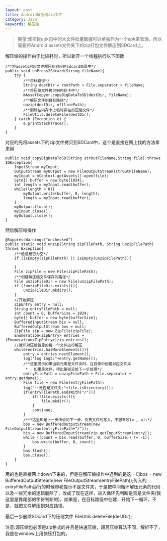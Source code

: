 ```yaml
---
layout: post
title: Android解压缩zip文件
category: Java
keywords: 解压缩
---
```



>期望:使项目apk包中的大文件批量数据可以单独作为一个apk来管理，所以需要将Android assets文件夹下的zip打包文件解压到SDCard上。

解压缩的操作由于比较耗时，所以新开一个线程执行以下函数

	/**将assets对应文件解压到对应的sdcard目录中*/
    public void unPress2Sdcard(String fileName){
        try {
            /**目标路径*/
            String destDir = rootPath + File.separator + fileName;
            /**将压缩文件拷贝到内存卡中*/
            mAssetCopyer.copyBigDataToSD(destDir, fileName);
            /**解压文件到目标路径*/
            unzip(destDir, offlinePath);
            /**删除在内存卡上临时存在的压缩文件*/
            FileUtils.deleteFile(destDir);
        } catch (Exception e) {
            e.printStackTrace();
        }
    }

对应的先将assets下的zip文件拷贝到SDCard中，这个是直接在网上找的方法拿来用

	public void copyBigDataToSD(String strOutFileName,String file) throws IOException{
        InputStream myInput;
        OutputStream myOutput = new FileOutputStream(strOutFileName);
        myInput = mContext.getAssets().open(file);
        byte[] buffer = new byte[1024];
        int length = myInput.read(buffer);
        while(length > 0){
            myOutput.write(buffer, 0, length);
            length = myInput.read(buffer);
        }
        myOutput.flush();
        myInput.close();
        myOutput.close();
    }

然后解压缩操作

	@SuppressWarnings("unchecked")  
    public static void unzip(String zipFilePath, String unzipFilePath) throws Exception{
        /**验证是否为空*/
        if (isEmpty(zipFilePath) || isEmpty(unzipFilePath)){

        }
        File zipFile = new File(zipFilePath);
        /**创建解压缩文件保存的路径*/
        File unzipFileDir = new File(unzipFilePath);
        if (!unzipFileDir.exists()){
            unzipFileDir.mkdirs();
        }
        //开始解压
        ZipEntry entry = null;
        String entryFilePath = null;
        int count = 0, bufferSize = 1024;
        byte[] buffer = new byte[bufferSize];  
        BufferedInputStream bis = null;
        BufferedOutputStream bos = null;  
        ZipFile zip = new ZipFile(zipFile);
        Enumeration<ZipEntry> entries = (Enumeration<ZipEntry>)zip.entries();  
        //循环对压缩包里的每一个文件进行解压
        while(entries.hasMoreElements()){
            entry = entries.nextElement();
            log("log ing5:"+entry.getName());
            /**这里提示如果当前元素是文件夹时，在目录中创建对应文件夹
             * ，如果是文件，得出路径交给下一步处理*/
            entryFilePath = unzipFilePath + File.separator + entry.getName();
            File file = new File(entryFilePath);
            log("~~是否是文件夹:"+file.isDirectory());
            if(entryFilePath.endsWith("/")){
                if(!file.exists()){
                    file.mkdir();
                }
                continue;
            }
            /***这里即是上一步所说的下一步，负责文件的写入，不服来咬(≖ ‿ ≖)✧*/
            bos = new BufferedOutputStream(new FileOutputStream(entryFilePath+"/"));
            bis = new BufferedInputStream(zip.getInputStream(entry));
            while ((count = bis.read(buffer, 0, bufferSize)) != -1){
                bos.write(buffer, 0, count);
            }
            bos.flush();
            bos.close();
        }
    }

用的也是直接网上down下来的，但是在解压缩操作中遇到的是这一句bos = new BufferedOutputStream(new FileOutputStream(entryFilePath));传入的entryFilePath运行的时候却老提示不是文件夹，于是把中间循环解压元素的代码以及一些冗余的逻辑删除了，改成了现在这样，进入循环先判断是否是文件夹(我这里是靠尾部的字符判断的)，如果是，在目标路径中创建，开始下一循环，不是，就把文件解压到对应路径。

最后一步删除SDcard下的压缩文件
FileUtils.deleteFile(destDir);

注意:源压缩包必须是zip格式的并且是快速压缩，超高压缩算法不同，解析不了，我是在window上用快压打包的。
